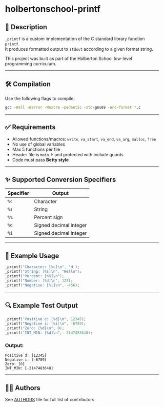# holbertonschool-printf

## 📌 Description

`_printf` is a custom implementation of the C standard library function `printf`.  
It produces formatted output to `stdout` according to a given format string.

This project was built as part of the Holberton School low-level programming curriculum.

---

## 🛠️ Compilation

Use the following flags to compile:

```bash
gcc -Wall -Werror -Wextra -pedantic -std=gnu89 -Wno-format *.c
```

---

## ✅ Requirements

- Allowed functions/macros: `write`, `va_start`, `va_end`, `va_arg`, `malloc`, `free`
- No use of global variables
- Max 5 functions per file
- Header file is `main.h` and protected with include guards
- Code must pass **Betty style**

---

## ✨ Supported Conversion Specifiers

| Specifier | Output                      |
|-----------|-----------------------------|
| `%c`      | Character                   |
| `%s`      | String                      |
| `%%`      | Percent sign                |
| `%d`      | Signed decimal integer      |
| `%i`      | Signed decimal integer      |

---

## 🧪 Example Usage

```c
_printf("Character: [%c]\n", 'H');
_printf("String: [%s]\n", "Hello");
_printf("Percent: [%%]\n");
_printf("Number: [%d]\n", 123);
_printf("Negative: [%i]\n", -456);
```

---

## 🔍 Example Test Output

```c
_printf("Positive d: [%d]\n", 12345);
_printf("Negative i: [%i]\n", -6789);
_printf("Zero: [%d]\n", 0);
_printf("INT_MIN: [%d]\n", -2147483648);
```

### Output:
```
Positive d: [12345]
Negative i: [-6789]
Zero: [0]
INT_MIN: [-2147483648]
```

---

## 👨‍💻 Authors

See [AUTHORS](./AUTHORS) file for full list of contributors.

